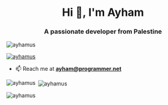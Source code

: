 <h1 align="center">Hi 👋, I'm Ayham</h1>
<h3 align="center">A passionate developer from Palestine</h3>

<p align="left"> <img src="https://komarev.com/ghpvc/?username=ayhamus&label=Profile%20views&color=0e75b6&style=flat" alt="ayhamus" /> </p>

<p align="left"> <a href="https://github.com/ayhamus/github-profile-trophy"><img src="https://github-profile-trophy.vercel.app/?username=ayhamus" alt="ayhamus" /></a> </p>

- 📫 Reach me at **ayham@programmer.net**

</p>

<p><img align="left" src="https://github-readme-stats.vercel.app/api/top-langs?username=ayhamus&show_icons=true&locale=en&layout=compact" alt="ayhamus" /></p>

<p>&nbsp;<img align="center" src="https://github-readme-stats.vercel.app/api?username=ayhamus&show_icons=true&locale=en" alt="ayhamus" /></p>

<p><img align="center" src="https://github-readme-streak-stats.herokuapp.com/?user=ayhamus&" alt="ayhamus" /></p>
